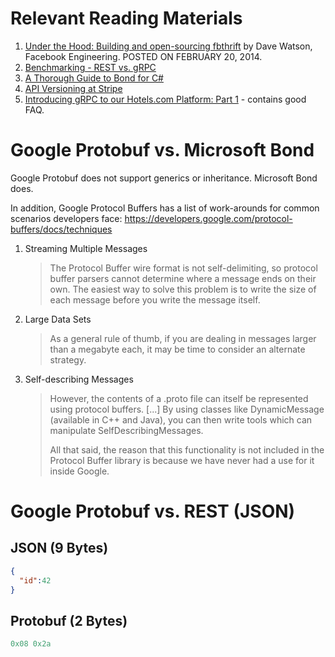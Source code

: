 
# Relevant Reading Materials

1. [Under the Hood: Building and open-sourcing fbthrift](https://engineering.fb.com/2014/02/20/open-source/under-the-hood-building-and-open-sourcing-fbthrift/) by Dave Watson, Facebook Engineering. POSTED ON FEBRUARY 20, 2014.
2. [Benchmarking - REST vs. gRPC](https://medium.com/sahibinden-technology/benchmarking-rest-vs-grpc-5d4b34360911)
3. [A Thorough Guide to Bond for C#](https://microsoft.github.io/bond/manual/bond_cs.html#deserializer)
4. [API Versioning at Stripe](https://stripe.com/blog/api-versioning) 
5. [Introducing gRPC to our Hotels.com Platform: Part 1](https://medium.com/expedia-group-tech/introducing-grpc-to-our-hotels-com-platform-part-1-61716af50b13) - contains good FAQ.

# Google Protobuf vs. Microsoft Bond

Google Protobuf does not support generics or inheritance.  Microsoft Bond does.

In addition, Google Protocol Buffers has a list of work-arounds for common scenarios developers face: https://developers.google.com/protocol-buffers/docs/techniques
1. Streaming Multiple Messages
   > The Protocol Buffer wire format is not self-delimiting, so protocol buffer parsers cannot determine where a message ends on their own. The easiest way to solve this problem is to write the size of each message before you write the message itself.
2. Large Data Sets
   > As a general rule of thumb, if you are dealing in messages larger than a megabyte each, it may be time to consider an alternate strategy.
3. Self-describing Messages
   > However, the contents of a .proto file can itself be represented using protocol buffers. [...] By using classes like DynamicMessage (available in C++ and Java), you can then write tools which can manipulate SelfDescribingMessages. 
   > 
   > All that said, the reason that this functionality is not included in the Protocol Buffer library is because we have never had a use for it inside Google.


# Google Protobuf vs. REST (JSON)

## JSON (9 Bytes)
```json
{
  "id":42
}
```

## Protobuf (2 Bytes)
```protobuf
0x08 0x2a
```

